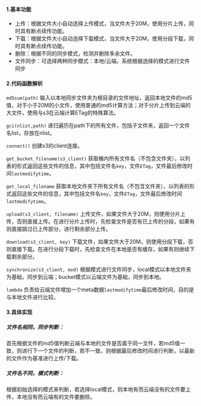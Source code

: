 #### 1.基本功能
- 上传：根据文件大小自动选择上传模式，当文件大于20M，使用分片上传，同时具有断点续传功能。
- 下载：根据文件大小自动选择下载模式，当文件大于20M，使用分段下载，同时具有断点续传功能。
- 删除：根据不同的同步模式，检测并删除多余文件。
- 文件同步：可选择两种同步模式：本地/云端，系统根据选择的模式进行文件同步

#### 2.代码函数解析
```md5sum(path)```
输入以本地同步文件夹为根目录的文件地址，返回本地文件的md5值，对于小于20M的小文件，使用普通的md5计算方法；对于分片上传到云端的大文件，使用与s3在云端计算ETag的特殊算法。  
  
```gci(nlist,path)```
递归遍历在path下的所有文件，包括子文件夹，返回一个文件名list，存放在nlist。  
  
```connect()```
创建s3的client连接。  
  
```get_bucket_filename(s3_client)```
获取桶内所有文件名（不包含文件夹），以列表的形式返回这些文件的信息，其中包括文件名```key```，文件```ETag```，文件最后修改时间```lastmodifytime```。  
  
```get_local_filename```
获取本地文件夹下所有文件名（不包含文件夹），以列表的形式返回这些文件的信息，其中包括文件名```key```，文件```ETag```，文件最后修改时间```lastmodifytime```。  
  
```upload(s3_client, filename)```
上传文件，如果文件大于20M，则使用分片上传，否则直接上传。在进行分片上传时，先检查文件是否有已上传的分段，如果有则直接跳过已上传部分，进行剩余部分上传。  
  
```download(s3_client, key)```
下载文件，如果文件大于20M，则使用分段下载，否则直接下载。在进行分段下载时，先检查文件在本地是否有缓存，如果有则继续下载剩余部分。  
  
```synchronize(s3_client, mod)```
根据模式进行文件同步，local模式以本地文件夹为基础，同步到云端；bucket模式以云端文件为基础，同步到本地。  
  
```lambda```
负责给云端文件增加一个meta数据```lastmodifytime```最后修改时间，目的是与本地文件进行比较。  
  
#### 3.具体实现
##### 文件名相同，同步判断：
首先根据文件的md5值判断云端与本地的文件是否属于同一文件，若md5值一致，则进行下一个文件的判断，若不一致，则根据最后修改时间进行判断，以最新的文件作为基准进行上传/下载。  
##### 文件名不同，模式判断：
根据初始选择的模式来判断，若选择local模式，则本地有而云端没有的文件要上传，本地没有而云端有的文件要删除。  




